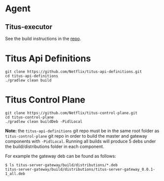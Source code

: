 # Agent

## Titus-executor
See the build instructions in the [repo](https://github.com/Netflix/titus-executor/blob/master/README.md#building).



# Titus Api Definitions
```
git clone https://github.com/Netflix/titus-api-definitions.git
cd titus-api-definitions
./gradlew clean build
```

# Titus Control Plane
```
git clone https://github.com/Netflix/titus-control-plane.git
cd titus-control-plane
./gradlew clean buildDeb -PidlLocal
```

**Note:** the `titus-api-definitions` git repo must be in the same root folder as `titus-control-plane` git repo in order to build the master and gateway components with `-PidlLocal`.
Running all builds will produce 5 debs under the build/distributions folder in each component.

For example the gateway deb can be found as follows:
```
$ ls titus-server-gateway/build/distributions/*.deb
titus-server-gateway/build/distributions/titus-server-gateway_0.0.1-1_all.deb
```

